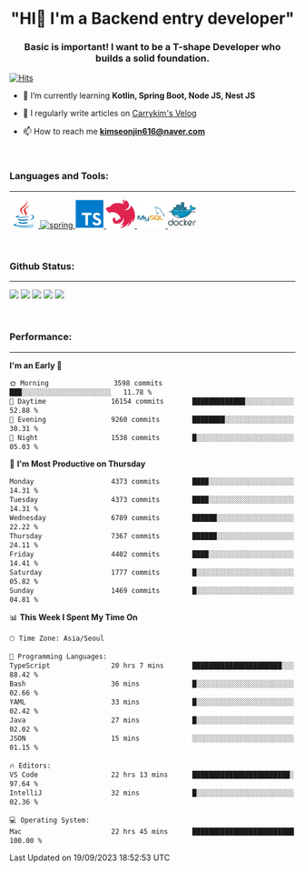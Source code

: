 <h1 align="center">"HI👋 I'm a Backend entry developer" </h1>
<h3 align="center">Basic is important! I want to be a T-shape Developer who builds a solid foundation.</h3>

[![Hits](https://hits.seeyoufarm.com/api/count/incr/badge.svg?url=https%3A%2F%2Fgithub.com%2Fgimseonjin&count_bg=%2318BFE5&title_bg=%23555555&icon=ko-fi.svg&icon_color=%23E7E7E7&title=hits&edge_flat=false)](https://hits.seeyoufarm.com)

- 🌱 I’m currently learning **Kotlin, Spring Boot, Node JS, Nest JS**

- 📝 I regularly write articles on [Carrykim's Velog](https://velog.io/@carrykim)

- 📫 How to reach me **kimseonjin616@naver.com**

<br/>

<h3 align="left">Languages and Tools:</h3>

***

<p align="left"> 
 <a href="https://www.java.com" target="_blank" rel="noreferrer"> <img src="https://raw.githubusercontent.com/devicons/devicon/master/icons/java/java-original.svg" alt="java" width="10%" height="10%"/> </a>
 <a href="https://spring.io/" target="_blank" rel="noreferrer"> <img src="https://www.vectorlogo.zone/logos/springio/springio-icon.svg" alt="spring" width="10%" height="10%"/> </a>
  <a href="https://www.typescriptlang.org/" target="_blank" rel="noreferrer"> <img src="https://raw.githubusercontent.com/devicons/devicon/master/icons/typescript/typescript-original.svg" alt="typescript" width="10%" height="10%"/> </a>
<a href="https://nestjs.com/" target="_blank" rel="noreferrer"> <img src="https://raw.githubusercontent.com/devicons/devicon/master/icons/nestjs/nestjs-plain.svg" alt="nestjs" width="10%" height="10%"/> </a> 
<a href="https://www.mysql.com/" target="_blank" rel="noreferrer"> <img src="https://raw.githubusercontent.com/devicons/devicon/master/icons/mysql/mysql-original-wordmark.svg" alt="mysql" width="10%" height="10%"/>  </a>
 <a href="https://www.docker.com/" target="_blank" rel="noreferrer"> <img src="https://raw.githubusercontent.com/devicons/devicon/master/icons/docker/docker-original-wordmark.svg" alt="docker" width="10%" height="10%"/> </a>
 </p>
</p>

<br/>

<h3 align="left">Github Status:</h3>

***

![](http://github-profile-summary-cards.vercel.app/api/cards/profile-details?username=gimseonjin&theme=nord_bright)
![](http://github-profile-summary-cards.vercel.app/api/cards/repos-per-language?username=gimseonjin&theme=nord_bright)
![](http://github-profile-summary-cards.vercel.app/api/cards/most-commit-language?username=gimseonjin&theme=nord_bright)
![](http://github-profile-summary-cards.vercel.app/api/cards/stats?username=gimseonjin&theme=nord_bright)
![](http://github-profile-summary-cards.vercel.app/api/cards/productive-time?username=gimseonjin&theme=nord_bright&utcOffset=8)


<br/>

<h3 align="left">Performance:</h3>

***

<!--START_SECTION:waka-->
**I'm an Early 🐤** 

```text
🌞 Morning                3598 commits        ███░░░░░░░░░░░░░░░░░░░░░░   11.78 % 
🌆 Daytime                16154 commits       █████████████░░░░░░░░░░░░   52.88 % 
🌃 Evening                9260 commits        ████████░░░░░░░░░░░░░░░░░   30.31 % 
🌙 Night                  1538 commits        █░░░░░░░░░░░░░░░░░░░░░░░░   05.03 % 
```
📅 **I'm Most Productive on Thursday** 

```text
Monday                   4373 commits        ████░░░░░░░░░░░░░░░░░░░░░   14.31 % 
Tuesday                  4373 commits        ████░░░░░░░░░░░░░░░░░░░░░   14.31 % 
Wednesday                6789 commits        ██████░░░░░░░░░░░░░░░░░░░   22.22 % 
Thursday                 7367 commits        ██████░░░░░░░░░░░░░░░░░░░   24.11 % 
Friday                   4402 commits        ████░░░░░░░░░░░░░░░░░░░░░   14.41 % 
Saturday                 1777 commits        █░░░░░░░░░░░░░░░░░░░░░░░░   05.82 % 
Sunday                   1469 commits        █░░░░░░░░░░░░░░░░░░░░░░░░   04.81 % 
```


📊 **This Week I Spent My Time On** 

```text
🕑︎ Time Zone: Asia/Seoul

💬 Programming Languages: 
TypeScript               20 hrs 7 mins       ██████████████████████░░░   88.42 % 
Bash                     36 mins             █░░░░░░░░░░░░░░░░░░░░░░░░   02.66 % 
YAML                     33 mins             █░░░░░░░░░░░░░░░░░░░░░░░░   02.42 % 
Java                     27 mins             █░░░░░░░░░░░░░░░░░░░░░░░░   02.02 % 
JSON                     15 mins             ░░░░░░░░░░░░░░░░░░░░░░░░░   01.15 % 

🔥 Editors: 
VS Code                  22 hrs 13 mins      ████████████████████████░   97.64 % 
IntelliJ                 32 mins             █░░░░░░░░░░░░░░░░░░░░░░░░   02.36 % 

💻 Operating System: 
Mac                      22 hrs 45 mins      █████████████████████████   100.00 % 
```


 Last Updated on 19/09/2023 18:52:53 UTC
<!--END_SECTION:waka-->

<div align="center">
  
